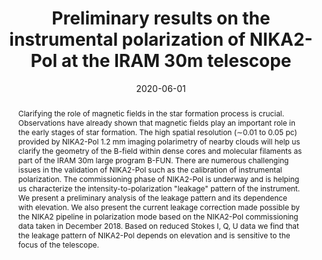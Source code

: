 ---
title: "Preliminary results on the instrumental polarization of NIKA2-Pol at the IRAM 30m telescope"
collection: "publications"
category: "co_procs"
permalink: /publications/2020EPJWC22800002A
link: https://ui.adsabs.harvard.edu/abs/2020EPJWC.22800002A/abstract
date: 2020-06-01
venue: "mm Universe @ NIKA2 - Observing the mm Universe with the NIKA2 Camera"
citation: "Mayet, F., Adam, R., Ade, P., et al. (2020), mm Universe @ NIKA2 - Observing the mm Universe with the NIKA2 Camera, 228, 00017."
abstract: "Clarifying the role of magnetic fields in the star formation process is crucial. Observations have already shown that magnetic fields play an important role in the early stages of star formation. The high spatial resolution (∼0.01 to 0.05 pc) provided by NIKA2-Pol 1.2 mm imaging polarimetry of nearby clouds will help us clarify the geometry of the B-field within dense cores and molecular filaments as part of the IRAM 30m large program B-FUN. There are numerous challenging issues in the validation of NIKA2-Pol such as the calibration of instrumental polarization. The commissioning phase of NIKA2-Pol is underway and is helping us characterize the intensity-to-polarization \"leakage\" pattern of the instrument. We present a preliminary analysis of the leakage pattern and its dependence with elevation. We also present the current leakage correction made possible by the NIKA2 pipeline in polarization mode based on the NIKA2-Pol commissioning data taken in December 2018. Based on reduced Stokes I, Q, U data we find that the leakage pattern of NIKA2-Pol depends on elevation and is sensitive to the focus of the telescope."
---
